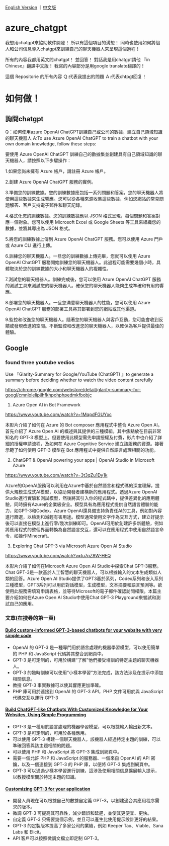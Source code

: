 [English Version](./README-en.md) ｜[中文版](./README.md)

# azure_chatgpt

我想用chatgpt來協助軟件開發！ 所以有這個項目的溝想！ 同時也使用如何將個人和公司信息導入chatgpt來訓練自己的聊天機器人來呈現這個過程！

所有的內容我都用英文問chatgpt！ 並回答！ 對話我是用chatgpt請他 『in Chinese』翻譯中文版！ 我寫的內容部分是用google translate翻譯的！

這個 Repositorie 的所有內容
Ｑ:代表我提出的問題
Ａ:代表chtpgt回复！

# 如何做！
## 詢問chatgpt
Q：如何使用azure OpenAi ChatGPT訓練自己或公司的數據，建立自己領域知識的聊天機器人
A:To use Azure OpenAI ChatGPT to train a chatbot with your own domain knowledge, follow these steps:

要使用 Azure OpenAI ChatGPT 訓練自己的數據集並創建具有自己領域知識的聊天機器人，請按照以下步驟操作：

1.如果您尚未擁有 Azure 帳戶，請註冊 Azure 帳戶。

2.創建 Azure OpenAI ChatGPT 服務的實例。

3.準備您的訓練數據。您的訓練數據應包括一系列問題和答案，您的聊天機器人將使用這些數據來生成響應。您可以從各種來源收集這些數據，例如您網站的常見問題解答、客戶支持電子郵件和聊天記錄。

4.格式化您的訓練數據。您的訓練數據應以 JSON 格式呈現，每個問題和答案對應一個對象。您可以使用 Microsoft Excel 或 Google Sheets 等工具來組織您的數據，並將其導出為 JSON 格式。

5.將您的訓練數據上傳到 Azure OpenAI ChatGPT 服務。您可以使用 Azure 門戶或 Azure CLI 進行上傳。

6.訓練您的聊天機器人。一旦您的訓練數據上傳完畢，您就可以使用 Azure OpenAI ChatGPT 服務開始訓練您的聊天機器人。此過程可能需要幾個小時，具體取決於您的訓練數據的大小和聊天機器人的複雜性。

7.測試您的聊天機器人。訓練完成後，您可以使用 Azure OpenAI ChatGPT 服務的測試工具來測試您的聊天機器人。確保您的聊天機器人能夠生成準確和有用的響應。

8.部署您的聊天機器人。一旦您滿意聊天機器人的性能，您可以使用 Azure OpenAI ChatGPT 服務的部署工具將其部署到您的網站或其他渠道。

9.監控和改進您的聊天機器人。隨著您的聊天機器人與客戶互動，您可能會收到反饋或發現改進的空間。不斷監控和改進您的聊天機器人，以確保為客戶提供最佳的體驗。

## Google
  ### found three youtube vedios
  Use 『Glarity-Summary for Google/YouTube (ChatGPT) 』to generate a summary before deciding whether to watch the video content carefully
  
  https://chrome.google.com/webstore/detail/glarity-summary-for-googl/cmnlolelipjlhfkhpohphpedmkfbobjc
  
  1. Azure Open AI in Bot Framework 
  
  https://www.youtube.com/watch?v=1MqpdFGUYxc
  
  本影片介紹了如何在 Azure 的 Bot composer 應用程式中整合 Azure Open AI。首先介紹了 Azure Open AI 的概述與其提供的三種模組，其中焦點放在目前非常知名的 GPT-3 模型上。但要使用此模型需先申請授權及付費，影片中也介紹了詳細的授權申請流程，及如何在 Azure Cognitive Service 建立該服務的資源。接著示範了如何使用 GPT-3 模型在 Bot 應用程式中提供自然語言處理相關的功能。
  
  
  2. ChatGPT & OpenAI powering your apps | OpenAI Studio in Microsoft Azure
  
  https://www.youtube.com/watch?v=3t3qZu1Dy1k
    
  Azure的OpenAI服務可以利用在Azure中基於自然語言和程式碼的深度理解，提供大規模生成式AI模型，以協助開發者建構新的應用程式。透過Azure OpenAI Studio進行實驗和測試模型，然後將其引入你的程式碼中，提供差異化的應用體驗，同時擁有Azure的企業級安全。模型具有為應用程式提供自然語言體驗的能力，如GPT-3和Codex。Azure OpenAI還具備支持負責任AI的工具，例如對內容進行篩選，以檢測和減輕有害用途。模型通常使用文字作為交互方式，建立好提示後可以直接在模型上進行零/幾次訓練即可。OpenAI可用於創建許多新體驗，例如將應用程式的整個界面轉換為自然語言交互，還可以在應用程式中使用自然語言命令，如操作Minecraft。  
    
    
  3. Exploring Chat GPT-3 via Microsoft Azure Open AI Studio
  
  https://www.youtube.com/watch?v=tu7qZ8W-HEQ

本影片介紹了如何在Microsoft Azure Open AI Studio中探索Chat GPT-3服務。Chat GPT-3是一款基於人工智慧的聊天機器人，可以根據輸入的文本生成類似人類的回答。Azure Open AI Studio提供了GPT3基於系列，Codex系列和嵌入系列三種模型，GPT3系列可以用於對話模型，生成模型，文本摘要和語言預測等。欲使用此服務需填寫申請表格，並等待Microsoft的電子郵件確認訪問權限。本篇主要介紹如何在Azure Open AI Studio中使用Chat GPT-3 Playground來嘗試和測試自己的應用。

### 文章(在搜尋的第一頁)
#### <p><a href="https://towardsdatascience.com/custom-informed-gpt-3-models-for-your-website-with-very-simple-code-47134b25620b" >Build custom-informed GPT-3-based chatbots for your website with very simple code</a></p>

- OpenAI 的 GPT-3 是一種專門用於語言處理的機器學習模型，可以使用簡單的 PHP 和 JavaScript 代碼將其整合到網頁中。
- GPT-3 是可定制的，可用於構建“了解”他們接受培訓的特定主題的聊天機器人。
- GPT-3 的臨時訓練可以使用“小樣本學習”方法完成，該方法涉及在提示中添加相關信息。
- 教授 GPT-3 事實數據可以使其響應更加準確。
- PHP 庫可用於連接到 OpenAI 的 GPT-3 API，PHP 文件可用於與 JavaScript 代碼交互以運行 GPT-3

#### <p><a href="https://pub.towardsai.net/build-chatgpt-like-chatbots-with-customized-knowledge-for-your-websites-using-simple-programming-f393206c6626" >Build ChatGPT-like Chatbots With Customized Knowledge for Your Websites, Using Simple Programming</a></p>

- GPT-3 是一種用於語言處理的機器學習模型，可以根據輸入輸出新文本。
- GPT-3 是可定制的，可用於各種應用。
- 可以使用 GPT-3 構建一個聊天機器人，該機器人經過特定主題的訓練，可以準確回答與該主題相關的問題。
- 可以使用 PHP 和 JavaScript 將 GPT-3 集成到網頁中。
- 需要一個允許 PHP 和 JavaScript 的服務器、一個來自 OpenAI 的 API 密鑰，以及一個連接到 GPT-3 的 PHP 庫，以便將 GPT-3 集成到網頁中。
- GPT-3 可以通過少樣本學習進行訓練，這涉及使用相關信息擴展輸入提示，以教授模型關於特定主題的知識。

#### <p><a href="https://openai.com/blog/customizing-gpt-3" >Customizing GPT-3 for your application</a></p>
- 開發人員現在可以根據自己的數據自定義 GPT-3，以創建適合其應用程序需求的版本。
- 微調 GPT-3 可提高其可靠性，減少錯誤和延遲，並使其更便宜、更快。
- 自定義 GPT-3 只需要幾個示例，並且可以產生比使用提示設計更好的結果。
- GPT-3 的定製版本提高了多家公司的業績，例如 Keeper Tax、Viable、Sana Labs 和 Elicit。
- API 客戶可以按照微調文檔立即定制 GPT-3。
